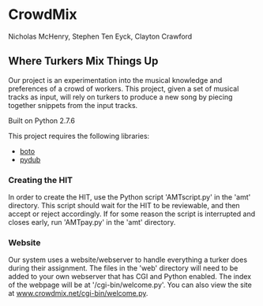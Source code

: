 # CrowdMix
Nicholas McHenry, Stephen Ten Eyck, Clayton Crawford

## Where Turkers Mix Things Up

Our project is an experimentation into the musical knowledge and preferences of a crowd of workers. This project, given a set of musical tracks as input, will rely on turkers to produce a new song by piecing together snippets from the input tracks.


Built on Python 2.7.6

This project requires the following libraries:
+ [boto](https://github.com/boto/boto)
+ [pydub](https://github.com/jiaaro/pydub/)

### Creating the HIT
In order to create the HIT, use the Python script 'AMTscript.py' in the 'amt' directory. This script should wait for the HIT to be reviewable, and then accept or reject accordingly. If for some reason the script is interrupted and closes early, run 'AMTpay.py' in the 'amt' directory. 

### Website
Our system uses a website/webserver to handle everything a turker does during their assignment. The files in the 'web' directory will need to be added to your own webserver that has CGI and Python enabled. The index of the webpage will be at '/cgi-bin/welcome.py'. You can also view the site at www.crowdmix.net/cgi-bin/welcome.py.
